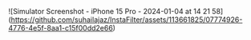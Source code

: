 ![Simulator Screenshot - iPhone 15 Pro - 2024-01-04 at 14 21 58]
(https://github.com/suhailajaz/InstaFilter/assets/113661825/07774926-4776-4e5f-8aa1-c15f00dd2e66)


